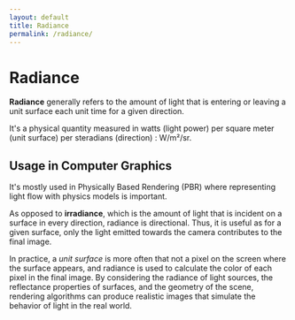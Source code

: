```yaml
---
layout: default
title: Radiance
permalink: /radiance/
---
```


# Radiance

**Radiance** generally refers to the amount of light that is entering or leaving a unit surface each unit time for a given direction. 

It's a physical quantity measured in watts (light power) per square meter (unit surface) per steradians (direction) : W/m²/sr.

## Usage in Computer Graphics

It's mostly used in Physically Based Rendering (PBR) where representing light flow with physics models is important.

As opposed to **irradiance**, which is the amount of light that is incident on a surface in every direction, radiance is directional. Thus, it is useful as for a given surface, only the light emitted towards the camera contributes to the final image.

In practice, a *unit surface* is more often that not a pixel on the screen where the surface appears, and radiance is used to calculate the color of each pixel in the final image. By considering the radiance of light sources, the reflectance properties of surfaces, and the geometry of the scene, rendering algorithms can produce realistic images that simulate the behavior of light in the real world.

